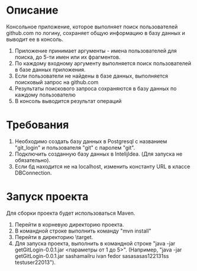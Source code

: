 Описание
===============
Консольное приложение, которое выполняет поиск пользователей github.com по логину, сохраняет общую информацию в базу данных и выводит ее в консоль.

1) Приложение принимает аргументы - имена пользователей для поиска, до 5-ти имен или их фрагментов.
2) По каждому входному аргументу выполняется поиск пользователей в базе данных приложения.
3) Если пользователи не найдены в базе данных, выполняется поисковый запрос на github.com
4) Результаты поискового запроса сохраняются в базу данных по каждому пользователю
5) В консоль выводится результат операций

Требования
===================== 
1) Необходимо создать базу данных в Postgresql с названием "git_login" и пользователя "git" c паролем "git".
2) Подключить созданную базу данных в IntelijIdea. (Для запуска не обязательно). 
3) Если бд находится не на localhost, изменить константу URL в классе DBConnection.

Запуск проекта
======================
Для сборки проекта будет использоваться Maven.
1) Перейти в корневую директорию проекта.
2) В командной строке выполнить команду "mvn install"
3) Перейти в директорию \target.
4) Для запуска проекта, выполнить в командной строке "java -jar getGitLogin-0.0.1.jar <параметры от 1 до 5>". (Например, 
"java -jar getGitLogin-0.0.1.jar sashamailru ivan fedor sasasasas122131ss testuser22013").
